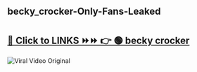 
 ## becky_crocker-Only-Fans-Leaked

# <h2><a href="https://clipsfans.com/becky_crocker&ref=git">🔗 Click to LINKS ⏩⏩ 👉 🟢 becky crocker </a></h2>

<a href="https://clipsfans.com/becky_crocker&ref=git" rel="nofollow" data-target="animated-image.originalLink"><img src="https://i.ibb.co.com/xMMVF88/686577567.gif" alt="Viral Video Original" style="max-width: 100%; display: inline-block;" data-target="animated-image.originalImage"></a>

